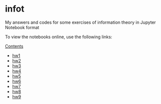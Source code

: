 # infot
My answers and codes for some exercises of information theory in Jupyter Notebook format

To view the notebooks online, use the following links:

[Contents](http://nbviewer.jupyter.org/github/thjashin/infot)
* [hw1](http://nbviewer.jupyter.org/github/thjashin/infot/blob/master/infot-hw1.ipynb)
* [hw2](http://nbviewer.jupyter.org/github/thjashin/infot/blob/master/infot-hw2.ipynb)
* [hw3](http://nbviewer.jupyter.org/github/thjashin/infot/blob/master/infot-hw3.ipynb)
* [hw4](http://nbviewer.jupyter.org/github/thjashin/infot/blob/master/infot-hw4.ipynb)
* [hw5](http://nbviewer.jupyter.org/github/thjashin/infot/blob/master/infot-hw5.ipynb)
* [hw6](http://nbviewer.jupyter.org/github/thjashin/infot/blob/master/infot-hw6.ipynb)
* [hw7](http://nbviewer.jupyter.org/github/thjashin/infot/blob/master/infot-hw7.ipynb)
* [hw8](http://nbviewer.jupyter.org/github/thjashin/infot/blob/master/infot-hw8.ipynb)
* [hw9](http://nbviewer.jupyter.org/github/thjashin/infot/blob/master/infot-hw9.ipynb?flush_cache=true)
